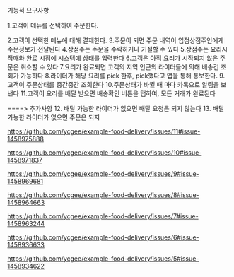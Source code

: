 기능적 요구사항

 1.고객이 메뉴를 선택하여 주문한다.
 
 2.고객이 선택한 메뉴에 대해 결제한다.
 3.주문이 되면 주문 내역이 입점상점주인에게 주문정보가 전달된다
 4.상점주는 주문을 수락하거나 거절할 수 있다
 5.상점주는 요리시작때와 완료 시점에 시스템에 상태를 입력한다
 6.고객은 아직 요리가 시작되지 않은 주문은 취소할 수 있다
 7.요리가 완료되면 고객의 지역 인근의 라이더들에 의해 배송건 조회가 가능하다
 8.라이더가 해당 요리를 pick 한후, pick했다고 앱을 통해 통보한다.
 9.고객이 주문상태를 중간중간 조회한다
 10.주문상태가 바뀔 때 마다 카톡으로 알림을 보낸다
 11.고객이 요리를 배달 받으면 배송확인 버튼을 탭하여, 모든 거래가 완료된다

====> 추가사항
 12. 배달 가능한 라이더가 없으면 배달 요청은 되지 않는다
 13. 배달 가능한 라이더가 없으면 주문은 되지 

https://github.com/ycgee/example-food-delivery/issues/11#issue-1458975888

https://github.com/ycgee/example-food-delivery/issues/10#issue-1458971837

https://github.com/ycgee/example-food-delivery/issues/9#issue-1458969681

https://github.com/ycgee/example-food-delivery/issues/8#issue-1458964663

https://github.com/ycgee/example-food-delivery/issues/7#issue-1458963244

https://github.com/ycgee/example-food-delivery/issues/6#issue-1458936633

https://github.com/ycgee/example-food-delivery/issues/5#issue-1458934622
